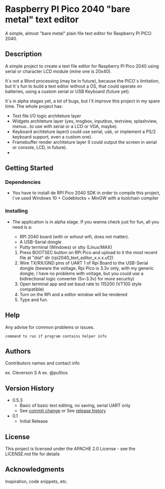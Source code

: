 # Raspberry PI Pico 2040 "bare metal" text editor

A simple, almost "bare metal" plain file text editor for Raspberry PI PICO 2040.

## Description

A simple project to create a text file editor for Raspberry PI Pico 2040 using serial or character LCD module (mine one is 20x40).

It´s not a Word processing (may be in future), because the PICO´s limitation, but It´s fun to build a text editor without a OS, that could operate on batteries, using a custom serial or USB Keyboard (future yet).

It´s in alpha stages yet, a lot of bugs, but I´ll improve this project in my spare time. The whole project has:

- Text file I/O logic architeture layer
- Widgets architeture layer (yes, msgbox, inputbox, textview, splashview, menus...to use with serial or a LCD or VGA, maybe).
- Keyboard architeture layer(I could use serial, usb, or implement a PS/2 keyboard support, even a custom one).
- Framebuffer render architeture layer (I could output the screen in serial or console, LCD, in future).
-

## Getting Started

### Dependencies

* You have to install de RPI Pico 2040 SDK in order to compile this project, I´ve used Windows 10 + Codeblocks + MinGW with a toolchain compiler

### Installing

* The application is in alpha stage. If you wanna check just for fun, all you need is a:

    - RPI 2040 board (with or wihout wifi, does not matter).
    - A USB-Serial dongle
    - Putty terminal (Windows) or stty (Linux/MAX)

    1) Press BOOTSEC button on RPi Pico and upload to it the most recent file at "dist" dir (rpi2040_text_editor_x.x.x.uf2)
    2) Wire TX/RX/GND pins of UART 1 of Rpi Board to the USB-Serial dongle (beware the voltage, Rpi Pico is 3.3v only, with my generic dongle, I have no problems with voltage, but you could use a bidirectional logic converter (5v-3.3v) for more security)
    3) Open terminal app and set baud rate to 115200 (VT100 style compatible)
    4) Turn on the RPi and a editor window will be rendered
    5) Type and fun.

## Help

Any advise for common problems or issues.
```
command to run if program contains helper info
```

## Authors

Contributors names and contact info

ex. Cleverson S A
ex. @pu5tos

## Version History

* 0.5.3
    * Basic of basic text editing, no saving, serial UART only
    * See [commit change]() or See [release history]()
* 0.1
    * Initial Release

## License

This project is licensed under the APACHE 2.0 License - see the LICENSE.md file for details

## Acknowledgments

Inspiration, code snippets, etc.
